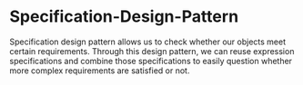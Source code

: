 # Specification-Design-Pattern
 
Specification design pattern allows us to check whether our objects meet certain requirements. Through this design pattern, we can reuse expression specifications and combine those specifications to easily question whether more complex requirements are satisfied or not.
